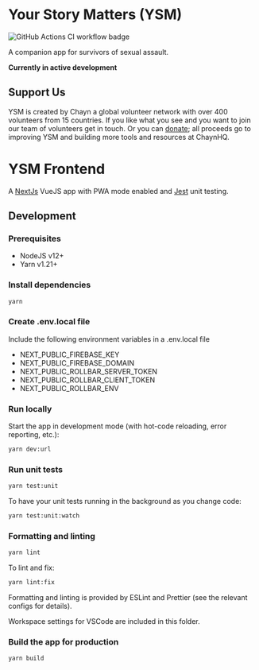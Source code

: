 # Your Story Matters (YSM)

![GitHub Actions CI workflow badge](https://github.com/chaynHQ/ysm/workflows/YSM%20CI%20pipeline/badge.svg)

A companion app for survivors of sexual assault.

**Currently in active development**

## Support Us

YSM is created by Chayn a global volunteer network with over 400 volunteers from 15 countries. If you like what you see and you want to join our team of volunteers get in touch. Or you can [donate](https://www.paypal.me/chaynhq); all proceeds go to improving YSM and building more tools and resources at ChaynHQ.

# YSM Frontend

A [NextJs](https://nextjs.org/) VueJS app with PWA mode enabled and [Jest](https://jestjs.io/) unit testing.

## Development

### Prerequisites

- NodeJS v12+
- Yarn v1.21+

### Install dependencies

```bash
yarn
```

### Create .env.local file

Include the following environment variables in a .env.local file

- NEXT_PUBLIC_FIREBASE_KEY
- NEXT_PUBLIC_FIREBASE_DOMAIN
- NEXT_PUBLIC_ROLLBAR_SERVER_TOKEN
- NEXT_PUBLIC_ROLLBAR_CLIENT_TOKEN
- NEXT_PUBLIC_ROLLBAR_ENV

### Run locally

Start the app in development mode (with hot-code reloading, error reporting, etc.):

```bash
yarn dev:url
```

### Run unit tests

```bash
yarn test:unit
```

To have your unit tests running in the background as you change code:

```bash
yarn test:unit:watch
```

### Formatting and linting

```bash
yarn lint
```

To lint and fix:

```bash
yarn lint:fix
```

Formatting and linting is provided by ESLint and Prettier (see the relevant configs for details).

Workspace settings for VSCode are included in this folder.

### Build the app for production

```bash
yarn build
```
